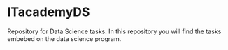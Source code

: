 # ITacademyDS
Repository for Data Science tasks. 
In this repository you will find the tasks embebed on the data science program.
